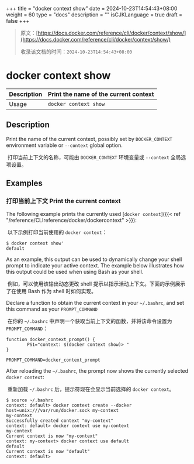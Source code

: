 +++
title = "docker context show"
date = 2024-10-23T14:54:43+08:00
weight = 60
type = "docs"
description = ""
isCJKLanguage = true
draft = false
+++

> 原文：[https://docs.docker.com/reference/cli/docker/context/show/](https://docs.docker.com/reference/cli/docker/context/show/)
>
> 收录该文档的时间：`2024-10-23T14:54:43+08:00`

# docker context show

| Description | Print the name of the current context |
| :---------- | ------------------------------------- |
| Usage       | `docker context show`                 |

## Description

Print the name of the current context, possibly set by `DOCKER_CONTEXT` environment variable or `--context` global option.

​	打印当前上下文的名称，可能由 `DOCKER_CONTEXT` 环境变量或 `--context` 全局选项设置。

## Examples

### 打印当前上下文 Print the current context

The following example prints the currently used [`docker context`]({{< ref "/reference/CLIreference/docker/dockercontext" >}}):

​	以下示例打印当前使用的 `docker context`：

```console
$ docker context show'
default
```

As an example, this output can be used to dynamically change your shell prompt to indicate your active context. The example below illustrates how this output could be used when using Bash as your shell.

​	例如，可以使用该输出动态更改 shell 提示以指示活动上下文。下面的示例展示了在使用 Bash 作为 shell 时如何实现。

Declare a function to obtain the current context in your `~/.bashrc`, and set this command as your `PROMPT_COMMAND`

​	在你的 `~/.bashrc` 中声明一个获取当前上下文的函数，并将该命令设置为 `PROMPT_COMMAND`：

```console
function docker_context_prompt() {
        PS1="context: $(docker context show)> "
}

PROMPT_COMMAND=docker_context_prompt
```

After reloading the `~/.bashrc`, the prompt now shows the currently selected `docker context`:

​	重新加载 `~/.bashrc` 后，提示符现在会显示当前选择的 `docker context`。

```console
$ source ~/.bashrc
context: default> docker context create --docker host=unix:///var/run/docker.sock my-context
my-context
Successfully created context "my-context"
context: default> docker context use my-context
my-context
Current context is now "my-context"
context: my-context> docker context use default
default
Current context is now "default"
context: default>
```
